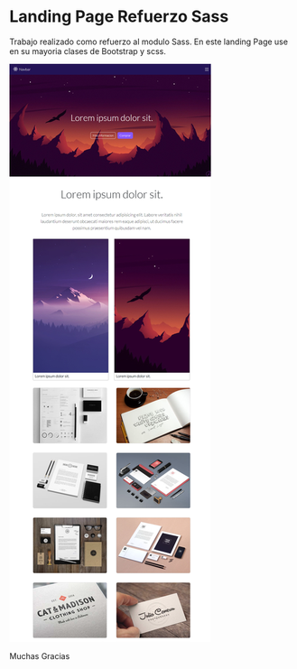 # Landing Page Refuerzo Sass

Trabajo realizado como refuerzo al modulo Sass.
En este landing Page use en su mayoria clases de Bootstrap y scss.

![Esta es una vista general del prouecto](/assets/img/127.0.0.1_5500_.png)

Muchas Gracias
